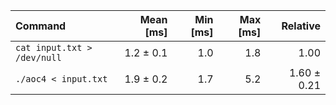 | Command | Mean [ms] | Min [ms] | Max [ms] | Relative |
|:---|---:|---:|---:|---:|
| `cat input.txt > /dev/null` | 1.2 ± 0.1 | 1.0 | 1.8 | 1.00 |
| `./aoc4 < input.txt` | 1.9 ± 0.2 | 1.7 | 5.2 | 1.60 ± 0.21 |
